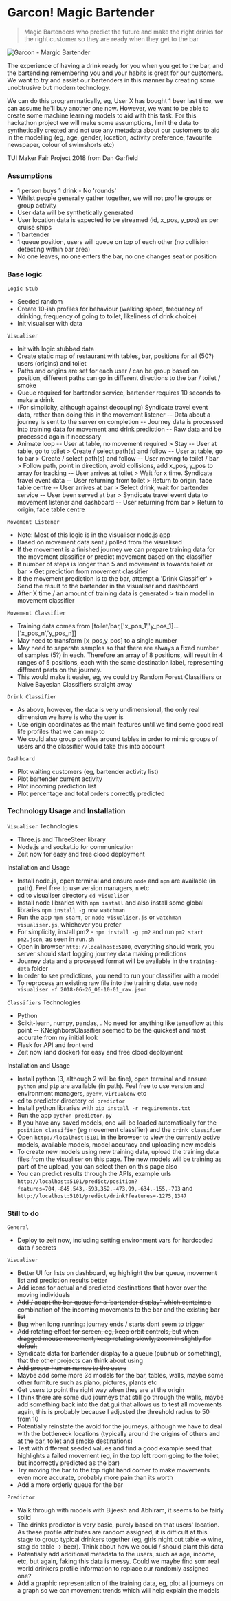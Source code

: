 # Garcon! Magic Bartender
> Magic Bartenders who predict the future and make the right drinks for the right customer so they are ready when they get to the bar

![Garcon - Margic Bartender](https://image.ibb.co/hOxcH8/garcon_example.png)

The experience of having a drink ready for you when you get to the bar, and the bartending remembering you and your habits is great for our customers. We want to try and assist our bartenders in this manner by creating some unobtrusive but modern technology.

We can do this programmatically, eg, User X has bought 1 beer last time, we can assume he'll buy another one now. However, we want to be able to create some machine learning models to aid with this task. For this hackathon project we will make some assumptions, limit the data to synthetically created and not use any metadata about our customers to aid in the modelling (eg, age, gender, location, activity preference, favourite newspaper, colour of swimshorts etc)

TUI Maker Fair Project 2018 from Dan Garfield


### Assumptions
- 1 person buys 1 drink - No 'rounds'
- Whilst people generally gather together, we will not profile groups or group activity
- User data will be synthetically generated
- User location data is expected to be streamed (id, x_pos, y_pos) as per cruise ships
- 1 bartender
- 1 queue position, users will queue on top of each other (no collision detecting within bar area)
- No one leaves, no one enters the bar, no one changes seat or position

### Base logic
`Logic Stub`
- Seeded random
- Create 10-ish profiles for behaviour (walking speed, frequency of drinking, frequency of going to toilet, likeliness of drink choice)
- Init visualiser with data

`Visualiser`
- Init with logic stubbed data
- Create static map of restaurant with tables, bar, positions for all (50?) users (origins) and toilet
- Paths and origins are set for each user / can be group based on position, different paths can go in different directions to the bar / toilet / smoke
- Queue required for bartender service, bartender requires 10 seconds to make a drink
- (For simplicity, although against decoupling) Syndicate travel event data, rather than doing this in the movement listener
-- Data about a journey is sent to the server on completion
-- Journey data is processed into training data for movement and drink prediction
-- Raw data and be processed again if necessary
- Animate loop
-- User at table, no movement required > Stay
-- User at table, go to toilet > Create / select path(s) and follow
-- User at table, go to bar > Create / select path(s) and follow
-- User moving to toilet / bar > Follow path, point in direction, avoid collisions, add x_pos, y_pos to array for tracking
-- User arrives at toilet > Wait for x time. Syndicate travel event data
-- User returning from toilet > Return to origin, face table centre
-- User arrives at bar > Select drink, wait for bartender service
-- User been served at bar > Syndicate travel event data to movement listener and dashboard
-- User returning from bar > Return to origin, face table centre


`Movement Listener`
- Note: Most of this logic is in the visualiser node.js app
- Based on movement data sent / polled from the visualised
- If the movement is a finished journey we can prepare training data for the movement classifier or predict movement based on the classifier
- If number of steps is longer than 5 and movement is towards toilet or bar > Get prediction from movement classifier
- If the movement prediction is to the bar, attempt a 'Drink Classifier' > Send the result to the bartender in the visualiser and dashboard
- After X time / an amount of training data is generated > train model in movement classifier

`Movement Classifier`
- Training data comes from [toilet/bar,['x_pos_1','y_pos_1]...['x_pos_n','y_pos_n]]
- May need to transform [x_pos,y_pos] to a single number
- May need to separate samples so that there are always a fixed number of samples (5?) in each. Therefore an array of 8 positions, will result in 4 ranges of 5 positions, each with the same destination label, representing different parts on the journey.
- This would make it easier, eg, we could try Random Forest Classifiers or Naive Bayesian Classifiers straight away

`Drink Classifier`
- As above, however, the data is very undimensional, the only real dimension we have is who the user is
- Use origin coordinates as the main features until we find some good real life profiles that we can map to
- We could also group profiles around tables in order to mimic groups of users and the classifier would take this into account

`Dashboard`
- Plot waiting customers (eg, bartender activity list)
- Plot bartender current activity
- Plot incoming prediction list
- Plot percentage and total orders correctly predicted

### Technology Usage and Installation
`Visualiser`
Technologies
- Three.js and ThreeSteer library
- Node.js and socket.io for communication
- Zeit now for easy and free clood deployment

Installation and Usage
- Install node.js, open terminal and ensure `node` and `npm` are available (in path). Feel free to use version managers, `n` etc
- cd to visualiser directory `cd visualiser`
- Install node libraries with `npm install` and also install some global libraries `npm install -g now watchman`
- Run the app `npm start`, or `node visualiser.js` or `watchman visualiser.js`, whichever you prefer
- For simplicity, install pm2 - `npm install -g pm2` and run `pm2 start pm2.json`, as seen in `run.sh`
- Open in browser `http://localhost:5100`, everything should work, you server should start logging journey data making predictions
- Journey data and a processed format will be available in the `training-data` folder
- In order to see predictions, you need to run your classifier with a model
- To reprocess an existing raw file into the training data, use `node visualiser -f 2018-06-26_06-10-01_raw.json`

`Classifiers`
Technologies
- Python
- Scikit-learn, numpy, pandas, . No need for anything like tensoflow at this point
-- KNeighborsClassifier seemed to be the quickest and most accurate from my initial look
- Flask for API and front end
- Zeit now (and docker) for easy and free clood deployment

Installation and Usage
- Install python (3, although 2 will be fine), open terminal and ensure `python` and `pip` are available (in path). Feel free to use version and environment managers, `pyenv`, `virtualenv` etc
- cd to predictor directory `cd predictor`
- Install python libraries with `pip install -r requirements.txt`
- Run the app `python predictor.py`
- If you have any saved models, one will be loaded automatically for the `position classifier` (eg movement classifier) and the `drink classifier`
- Open `http://localhost:5101` in the browser to view the currently active models, available models, model accuracy and uploading new models
- To create new models using new training data, upload the training data files from the visualiser on this page. The new models will be training as part of the upload, you can select then on this page also
- You can predict results through the APIs, example urls `http://localhost:5101/predict/position?features=704,-845,543,-593,352,-473,99,-634,-155,-793` and `http://localhost:5101/predict/drink?features=-1275,1347`

### Still to do
`General`
- Deploy to zeit now, including setting environment vars for hardcoded data / secrets

`Visualiser`
- Better UI for lists on dashboard, eg highlight the bar queue, movement list and prediction results better
- Add icons for actual and predicted destinations that hover over the moving individuals
- ~~Add / adapt the bar queue for a 'bartender display' which contains a combination of the incoming movements to the bar and the existing bar list~~
- Bug when long running: journey ends / starts dont seem to trigger
- ~~Add rotating effect for screen, eg, keep orbit controls, but when dragged mouse movement, keep rotating slowly, zoom in slightly for default~~
- Syndicate data for bartender display to a queue (pubnub or something), that the other projects can think about using
- ~~Add proper human names to the users~~
- Maybe add some more 3d models for the bar, tables, walls, maybe some other furniture such as piano, pictures, plants etc
- Get users to point the right way when they are at the origin
- I think there are some dud journeys that still go through the walls, maybe add something back into the dat.gui that allows us to test all movements again, this is probably because I adjusted the threshold radius to 50 from 10
- Potentially reinstate the avoid for the journeys, although we have to deal with the bottleneck locations (typically around the origins of others and at the bar, toilet and smoke destinations)
- Test with different seeded values and find a good example seed that highlights a failed movement (eg, in the top left room going to the toilet, but incorrectly predicted as the bar)
- Try moving the bar to the top right hand corner to make movements even more accurate, probably more pain than its worth
- Add a more orderly queue for the bar

`Predictor`
- Walk through with models with Bijeesh and Abhiram, it seems to be fairly solid
- The drinks predictor is very basic, purely based on that users' location. As these profile attributes are random assigned, it is difficult at this stage to group typical drinkers together (eg, girls night out table -> wine, stag do table -> beer). Think about how we could / should plant this data
- Potentially add additional metadata to the users, such as age, income, etc, but again, faking this data is messy. Could we maybe find som real world drinkers profile information to replace our randomly assigned one?
- Add a graphic representation of the training data, eg, plot all journeys on a graph so we can movement trends which will help explain the models